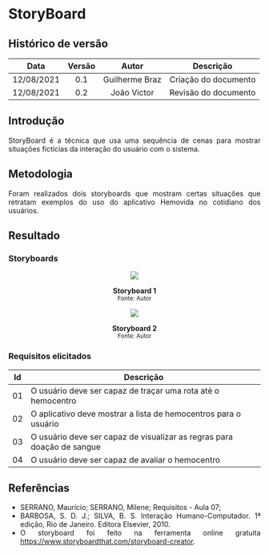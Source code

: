 # **StoryBoard**

## Histórico de versão
| Data | Versão | Autor | Descrição |
| :-:|:-:|:-:|:-: |
| 12/08/2021 | 0.1 | Guilherme Braz | Criação do documento |
| 12/08/2021 | 0.2 | João Victor | Revisão do documento |

<div align="justify">

## Introdução
StoryBoard é a técnica que usa uma sequência de cenas para mostrar situações fictícias da interação do usuário com o sistema.

## Metodologia 

Foram realizados dois storyboards que mostram certas situações que retratam exemplos do uso do aplicativo Hemovida no cotidiano dos usuários.

##  Resultado

### Storyboards
<p align='center'>
    <img src='images/tira1.png'>
    <figcaption align='center'>
        <b>Storyboard 1</b>
        <br>
        <small>Fonte: Autor</small>
    </figcaption>
</p>

<p align='center'>
    <img src='images/tira2.png'>
    <figcaption align='center'>
        <b>Storyboard 2</b>
        <br>
        <small>Fonte: Autor</small>
    </figcaption>
</p>

### Requisitos elicitados

| Id | Descrição |
| -- | --------- |
| 01 | O  usuário deve ser capaz de traçar uma rota até o hemocentro |
| 02 | O aplicativo deve mostrar a lista de hemocentros para o usuário |
| 03 | O usuário deve ser capaz de visualizar as regras para doação de sangue |
| 04 | O usuário deve ser capaz de avaliar o hemocentro |



## Referências
- SERRANO, Maurício; SERRANO, Milene; Requisitos - Aula 07; 
- BARBOSA, S. D. J.; SILVA, B. S. Interação Humano-Computador. 1ª edição, Rio de Janeiro. Editora Elsevier, 2010.
- O storyboard foi feito na ferramenta online gratuita https://www.storyboardthat.com/storyboard-creator.


